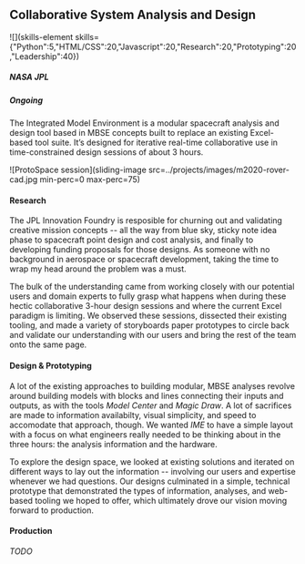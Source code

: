 ## Collaborative System Analysis and Design

![](skills-element skills={"Python":5,"HTML/CSS":20,"Javascript":20,"Research":20,"Prototyping":20,"Leadership":40})

##### NASA JPL

##### Ongoing

The Integrated Model Environment is a modular spacecraft analysis and design tool based in MBSE concepts built to replace an existing Excel-based tool suite. It’s designed for iterative real-time collaborative use in time-constrained design sessions of about 3 hours.

![ProtoSpace session](sliding-image src=../projects/images/m2020-rover-cad.jpg min-perc=0 max-perc=75)

#### Research
The JPL Innovation Foundry is resposible for churning out and validating creative mission concepts -- all the way from blue sky, sticky note idea phase to spacecraft point design and cost analysis, and finally to developing funding proposals for those designs.
As someone with no background in aerospace or spacecraft development, taking the time to wrap my head around the problem was a must.

The bulk of the understanding came from working closely with our potential users and domain experts to fully grasp what happens when during these hectic collaborative 3-hour design sessions and where the current Excel paradigm is limiting. We observed these sessions, dissected their existing tooling, and made a variety of storyboards paper prototypes to circle back and validate our understanding with our users and bring the rest of the team onto the same page.

#### Design & Prototyping
A lot of the existing approaches to building modular, MBSE analyses revolve around building models with blocks and lines connecting their inputs and outputs, as with the tools _Model Center_ and _Magic Draw_. A lot of sacrifices are made to information availabilty, visual simplicity, and speed to accomodate that approach, though. We wanted _IME_ to have a simple layout with a focus on what engineers really needed to be thinking about in the three hours: the analysis information and the hardware.

To explore the design space, we looked at existing solutions and iterated on different ways to lay out the information -- involving our users and expertise whenever we had questions. Our designs culminated in a simple, technical prototype that demonstrated the types of information, analyses, and web-based tooling we hoped to offer, which ultimately drove our vision moving forward to production.

#### Production
_TODO_
